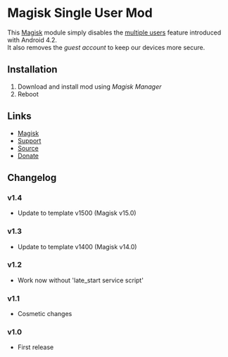 
# Magisk Single User Mod

This [Magisk][] module simply disables the [multiple users][] feature introduced with Android 4.2.  
It also removes the _guest account_ to keep our devices more secure.


## Installation

1. Download and install mod using _Magisk Manager_
2. Reboot


## Links

* [Magisk][]
* [Support][]
* [Source][]
* [Donate][]


## Changelog

### v1.4

* Update to template v1500 (Magisk v15.0)

### v1.3

* Update to template v1400 (Magisk v14.0)

### v1.2

* Work now without 'late_start service script'

### v1.1

* Cosmetic changes

### v1.0

* First release


[Magisk]:  https://forum.xda-developers.com/apps/magisk
[Support]: https://forum.xda-developers.com/apps/magisk/module-single-user-mod-t3639486
[Source]:  https://github.com/Seebz/magisk-single-user
[Donate]:  https://www.paypal.me/seebz

[multiple users]: https://source.android.com/devices/tech/admin/multi-user
